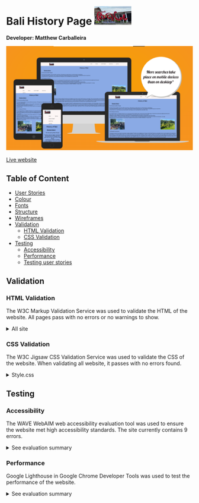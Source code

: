 # Bali History Page <img src="assets/png/Bali.PNG" style="width: 100px;height:50px;">


**Developer: Matthew Carballeira**

![Mockup image](docs/ami-responsivedesign-hb.JPG)

[Live website](https://tillymc5.github.io/Bali-History-Page/)

## Table of Content

  - [User Stories](#user-stories)
  - [Colour](#colour)
  - [Fonts](#fonts)
  - [Structure](#structure)
  - [Wireframes](#wireframes)
  - [Validation](#validation)
    - [HTML Validation](#html-validation)
    - [CSS Validation](#css-validation)
  - [Testing](#testing)
    - [Accessibility](#accessibility)
    - [Performance](#performance)
    - [Testing user stories](#testing-user-stories)


  ## Validation

### HTML Validation

The W3C Markup Validation Service was used to validate the HTML of the website. All pages pass with no errors or no warnings to show.
<details><summary>All site</summary>
<img src="docs/Validation/validation-html-site.jpg">
</details>

### CSS Validation

The W3C Jigsaw CSS Validation Service was used to validate the CSS of the website.
When validating all website, it passes with no errors found.

<details><summary>Style.css</summary>
<img src="docs/Validation/validation-css-style.jpg">
</details>

## Testing

### Accessibility

The WAVE WebAIM web accessibility evaluation tool was used to ensure the website met high accessibility standards. The site currently contains 9 errors.

<details><summary>See evaluation summary</summary><img src="docs/Validation/validation-accessibility-all-site.jpg">
</details>

### Performance

Google Lighthouse in Google Chrome Developer Tools was used to test the performance of the website.
<details><summary>See evaluation summary</summary><img src="docs/Validation/validation-lighthouse-performance.JPG">
</details>
